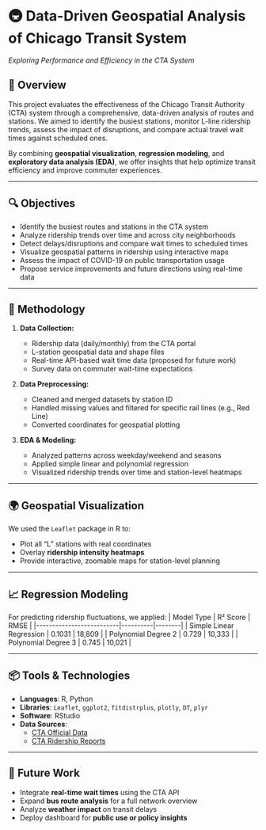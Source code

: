 # 🚇 Data-Driven Geospatial Analysis of Chicago Transit System  
*Exploring Performance and Efficiency in the CTA System*

## 📍 Overview  
This project evaluates the effectiveness of the Chicago Transit Authority (CTA) system through a comprehensive, data-driven analysis of routes and stations. We aimed to identify the busiest stations, monitor L-line ridership trends, assess the impact of disruptions, and compare actual travel wait times against scheduled ones. 

By combining **geospatial visualization**, **regression modeling**, and **exploratory data analysis (EDA)**, we offer insights that help optimize transit efficiency and improve commuter experiences.

---

## 🔍 Objectives  
- Identify the busiest routes and stations in the CTA system  
- Analyze ridership trends over time and across city neighborhoods  
- Detect delays/disruptions and compare wait times to scheduled times  
- Visualize geospatial patterns in ridership using interactive maps  
- Assess the impact of COVID-19 on public transportation usage  
- Propose service improvements and future directions using real-time data

---

## 🧪 Methodology  
1. **Data Collection:**  
   - Ridership data (daily/monthly) from the CTA portal  
   - L-station geospatial data and shape files  
   - Real-time API-based wait time data (proposed for future work)  
   - Survey data on commuter wait-time expectations  

2. **Data Preprocessing:**  
   - Cleaned and merged datasets by station ID  
   - Handled missing values and filtered for specific rail lines (e.g., Red Line)  
   - Converted coordinates for geospatial plotting  

3. **EDA & Modeling:**  
   - Analyzed patterns across weekday/weekend and seasons  
   - Applied simple linear and polynomial regression  
   - Visualized ridership trends over time and station-level heatmaps  

---

## 🌍 Geospatial Visualization  
We used the `Leaflet` package in R to:  
- Plot all “L” stations with real coordinates  
- Overlay **ridership intensity heatmaps**  
- Provide interactive, zoomable maps for station-level planning  

---

## 📈 Regression Modeling  
For predicting ridership fluctuations, we applied:
| Model Type               | R² Score | RMSE   |
|--------------------------|----------|--------|
| Simple Linear Regression | 0.1031   | 18,809 |
| Polynomial Degree 2      | 0.729    | 10,333 |
| Polynomial Degree 3      | 0.745    | 10,021 |

---

## 📦 Tools & Technologies  
- **Languages**: R, Python  
- **Libraries**: `Leaflet`, `ggplot2`, `fitdistrplus`, `plotly`, `DT`, `plyr`  
- **Software**: RStudio  
- **Data Sources**:  
   - [CTA Official Data](https://www.transitchicago.com/data/)  
   - [CTA Ridership Reports](https://www.transitchicago.com/ridership/)

---

## 🧠 Future Work  
- Integrate **real-time wait times** using the CTA API  
- Expand **bus route analysis** for a full network overview  
- Analyze **weather impact** on transit delays  
- Deploy dashboard for **public use or policy insights**
